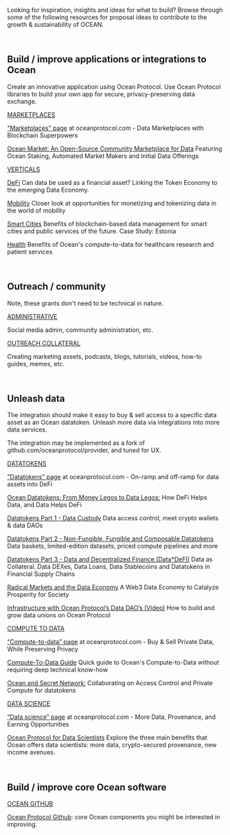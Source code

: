 Looking for inspiration, insights and ideas for what to build? Browse through some of the following resources for proposal ideas to contribute to the growth & sustainability of OCEAN. 

<br>
<h2>Build / improve applications or integrations to Ocean</h2>

Create an innovative application using Ocean Protocol. Use Ocean Protocol libraries to build your own app for secure, privacy-preserving data exchange.

<u>MARKETPLACES</u>

["Marketplaces" page](https://oceanprotocol.com/technology/marketplaces) at oceanprotocol.com - Data Marketplaces with Blockchain Superpowers

[Ocean Market: An Open-Source Community Marketplace for Data](https://blog.oceanprotocol.com/ocean-market-an-open-source-community-marketplace-for-data-4b99bedacdc3) Featuring Ocean Staking, Automated Market Makers and Initial Data Offerings

<u>VERTICALS </u>

[DeFi](https://blog.oceanprotocol.com/data-tokens-3-data-and-decentralized-finance-data-defi-d5c9a6e578b7) Can data be used as a financial asset? Linking the Token Economy to the emerging Data Economy.

[Mobility](https://blog.oceanprotocol.com/how-to-monetize-tokenize-data-8f860e405773) Closer look at opportunities for monetizing and tokenizing data in the world of mobility

[Smart Cities](http://trent.st/content/20191205%20smart%20cities%20-%20ocean%20meetup.pdf) Benefits of blockchain-based data management for smart cities and public services of the future. Case Study: Estonia 

[Health](http://trent.st/content/McConaghy%20-%20AI%20SG%20-%20Ocean%20and%20Health.pdf) Benefits of Ocean's compute-to-data for healthcare research and patient services


<br>

<h2>Outreach / community </h2>

Note, these grants don't need to be technical in nature.

<u>ADMINISTRATIVE</u> 

Social media admin, community administration, etc. 

<u>OUTREACH COLLATERAL</u>

Creating marketing assets, podcasts, blogs, tutorials, videos, how-to guides, memes, etc.

<br>

<h2>Unleash data</h2>

The integration should make it easy to buy & sell access to a specific data asset as an Ocean datatoken. Unleash more data via integrations into more data services.

The integration may be implemented as a fork of github.com/oceanprotocol/provider, and tuned for UX.

<u>DATATOKENS</u>

["Datatokens" page](https://oceanprotocol.com/technology/data-tokens) at oceanprotocol.com - On-ramp and off-ramp for data assets into DeFi

[Ocean Datatokens: From Money Legos to Data Legos:](https://blog.oceanprotocol.com/ocean-datatokens-from-money-legos-to-data-legos-4f867cec1837) How DeFi Helps Data, and Data Helps DeFi

[Datatokens Part 1 - Data Custody](https://blog.oceanprotocol.com/data-tokens-1-data-custody-1d0d5ae66d0c)  Data access control, meet crypto wallets & data DAOs

[Datatokens Part 2 - Non-Fungible, Fungible and Composable Datatokens](https://blog.oceanprotocol.com/data-tokens-2-fungible-composable-54b6e0d28293) Data baskets, limited-edition datasets, priced compute pipelines and more

[Datatokens Part 3 - Data and Decentralized Finance (Data*DeFI)](https://blog.oceanprotocol.com/data-tokens-3-data-and-decentralized-finance-data-defi-d5c9a6e578b7) Data as Collateral. Data DEXes, Data Loans, Data Stablecoins and Datatokens in Financial Supply Chains

[Radical Markets and the Data Economy](https://blog.oceanprotocol.com/radical-markets-and-the-data-economy-4847c272f5) A Web3 Data Economy to Catalyze Prosperity for Society

[Infrastructure with Ocean Protocol’s Data DAO’s (Video)](https://www.youtube.com/watch?v=SSRGRxTriIg) How to build and grow data unions on Ocean Protocol

<u>COMPUTE TO DATA</u>

[“Compute-to-data” page](https://oceanprotocol.com/technology/compute-to-data) at oceanprotocol.com - Buy & Sell Private Data, While Preserving Privacy

[Compute-To-Data Guide](https://blog.oceanprotocol.com/v2-ocean-compute-to-data-guide-9a3491034b64) Quick guide to Ocean's Compute-to-Data without requiring deep technical know-how

[Ocean and Secret Network:](https://blog.oceanprotocol.com/ocean-and-secret-collaborating-on-access-control-and-private-compute-for-datatokens-1427acd1fcbe) Collaborating on Access Control and Private Compute for datatokens

<u>DATA SCIENCE</u>

[“Data science” page](https://oceanprotocol.com/technology/data-science) at oceanprotocol.com - More Data, Provenance, and Earning Opportunities

[Ocean Protocol for Data Scientists](https://blog.oceanprotocol.com/how-ocean-can-benefit-data-scientists-7e502e5f1a5f) Explore the three main benefits that Ocean offers data scientists: more data, crypto-secured provenance, new income avenues.

<br>

<h2>Build / improve core Ocean software</h2>

<u>OCEAN GITHUB</U>

[Ocean Protocol Github](https://github.com/oceanprotocol): core Ocean components you might be interested in improving.

<br>